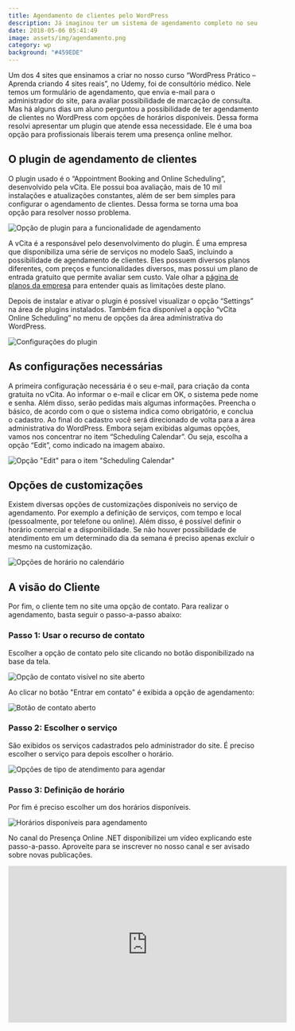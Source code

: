```yaml
---
title: Agendamento de clientes pelo WordPress
description: Já imaginou ter um sistema de agendamento completo no seu site WordPress?
date: 2018-05-06 05:41:49
image: assets/img/agendamento.png
category: wp
background: "#459EDE"
---
```

Um dos 4 sites que ensinamos a criar no nosso curso “WordPress Prático – Aprenda criando 4 sites reais”, no Udemy, foi de consultório médico. Nele temos um formulário de agendamento, que envia e-mail para o administrador do site, para avaliar possibilidade de marcação de consulta. Mas há alguns dias um aluno perguntou a possibilidade de ter agendamento de clientes no WordPress com opções de horários disponíveis. Dessa forma resolvi apresentar um plugin que atende essa necessidade. Ele é uma boa opção para profissionais liberais terem uma presença online melhor.

## O plugin de agendamento de clientes

O plugin usado é o “Appointment Booking and Online Scheduling”, desenvolvido pela vCita. Ele possui boa avaliação, mais de 10 mil instalações e atualizações constantes, além de ser bem simples para configurar o agendamento de clientes. Dessa forma se torna uma boa opção para resolver nosso problema.

![Opção de plugin para a funcionalidade de agendamento](assets/img/plugin-agendamento.png "Plugin de agendamento de cliente")

A vCita é a responsável pelo desenvolvimento do plugin. É uma empresa que disponibiliza uma série de serviços no modelo SaaS, incluindo a possibilidade de agendamento de clientes. Eles possuem diversos planos diferentes, com preços e funcionalidades diversos, mas possui um plano de entrada gratuito que permite avaliar sem custo. Vale olhar a [página de planos da empresa](https://www.vcita.com/software/online_calendar_scheduling) para entender quais as limitações deste plano.

Depois de instalar e ativar o plugin é possível visualizar o opção “Settings” na área de plugins instalados. Também fica disponível a opção “vCita Online Scheduling” no menu de opções da área administrativa do WordPress.

![Configurações do plugin](assets/img/configuracoes.png "Acesso às configurações")

## As configurações necessárias

A primeira configuração necessária é o seu e-mail, para criação da conta gratuita no vCita. Ao informar o e-mail e clicar em OK, o sistema pede nome e senha. Além disso, serão pedidas mais algumas informações. Preencha o básico, de acordo com o que o sistema indica como obrigatório, e conclua o cadastro. Ao final do cadastro você será direcionado de volta para a área administrativa do WordPress. Embora sejam exibidas algumas opções, vamos nos concentrar no item “Scheduling Calendar”. Ou seja, escolha a opção “Edit”, como indicado na imagem abaixo.

![Opção "Edit" para o item "Scheduling Calendar"](assets/img/agendamento-1-768x414.png "Função agendamento")

## Opções de customizações

Existem diversas opções de customizações disponíveis no serviço de agendamento. Por exemplo a definição de serviços, com tempo e local (pessoalmente, por telefone ou online). Além disso, é possível definir o horário comercial e a disponibilidade. Se não houver possibilidade de atendimento em um determinado dia da semana é preciso apenas excluir o mesmo na customização.

![Opções de horário no calendário](assets/img/disponibilidade.png "Disponibilidade de horários")

## A visão do Cliente

Por fim, o cliente tem no site uma opção de contato. Para realizar o agendamento, basta seguir o passo-a-passo abaixo:

### Passo 1: Usar o recurso de contato

Escolher a opção de contato pelo site clicando no botão disponibilizado na base da tela.

![Opção de contato visível no site aberto](assets/img/contato_fechado.png "Botão de contato")

Ao clicar no botão "Entrar em contato" é exibida a opção de agendamento:

![Botão de contato aberto](assets/img/contato_aberto-300x255.png "Opção de agendamento no botão de contato aberto")

### Passo 2: Escolher o serviço

São exibidos os serviços cadastrados pelo administrador do site. É preciso escolher o serviço para depois escolher o horário.

![Opções de tipo de atendimento para agendar](assets/img/escolha_servico.png "Escolha do serviço para agendamento")

### Passo 3: Definição de horário

Por fim é preciso escolher um dos horários disponíveis.

![Horários disponíveis para agendamento](assets/img/agendamento_cliente.png "Opções de horário")

No canal do Presença Online .NET disponibilizei um vídeo explicando este passo-a-passo. Aproveite para se inscrever no nosso canal e ser avisado sobre novas publicações.

<iframe width="560" height="315" src="https://www.youtube.com/embed/pLVHjxDQQi0" frameborder="0" allow="accelerometer; autoplay; clipboard-write; encrypted-media; gyroscope; picture-in-picture" allowfullscreen></iframe>